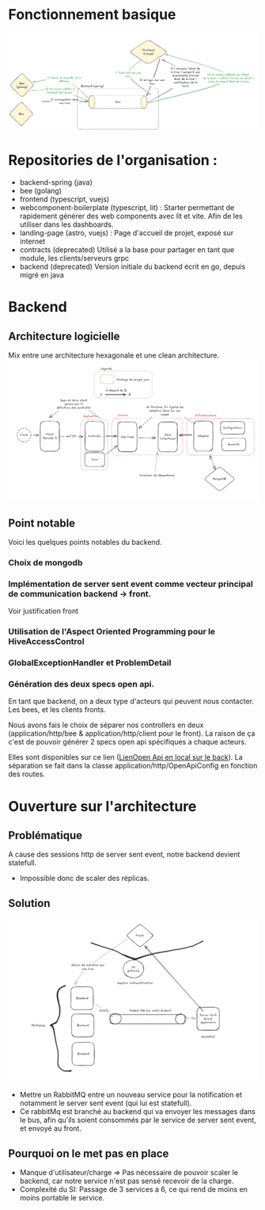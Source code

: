 # Fonctionnement basique

![Design de l'application](../archi-design.png)

# Repositories de l'organisation : 
- backend-spring (java)
- bee (golang)
- frontend (typescript, vuejs)
- webcomponent-boilerplate (typescript, lit) : Starter permettant de rapidement générer des web components avec lit et vite. Afin de les utiliser dans les dashboards.
- landing-page (astro, vuejs) : Page d'accueil de projet, exposé sur internet
- contracts (deprecated) Utilisé a la base pour partager en tant que module, les clients/serveurs grpc
- backend (deprecated) Version initiale du backend écrit en go, depuis migré en java

# Backend

## Architecture logicielle
Mix entre une architecture hexagonale et une clean architecture.
![Workflow basique de l'architecture back](../workflow_back.png)

## Point notable
Voici les quelques points notables du backend.

### Choix de mongodb

### Implémentation de server sent event comme vecteur principal de communication backend -> front.
Voir justification front

### Utilisation de l'Aspect Oriented Programming pour le HiveAccessControl

### GlobalExceptionHandler et ProblemDetail

### Génération des deux specs open api.
En tant que backend, on a deux type d'acteurs qui peuvent nous contacter. Les bees, et les clients fronts.

Nous avons fais le choix de séparer nos controllers en deux (application/http/bee & application/http/client pour le front).
La raison de ça c'est de pouvoir générer 2 specs open api spécifiques a chaque acteurs.

Elles sont disponibles sur ce lien ([LienOpen Api en local sur le back](http://localhost:8080/api/v1/api-docs/ui)).
La séparation se fait dans la classe application/http/OpenApiConfig en fonction des routes.


# Ouverture sur l'architecture
## Problématique
A cause des sessions http de server sent event, notre backend devient statefull.
- Impossible donc de scaler des réplicas.

## Solution
![Solution eda](../stateless.png)
- Mettre un RabbitMQ entre un nouveau service pour la notification et notamment le server sent event (qui lui est statefull).
- Ce rabbitMq est branché au backend qui va envoyer les messages dans le bus, afin qu'ils soient consommés par le service de server sent event, et envoyé au front.

## Pourquoi on le met pas en place
- Manque d'utilisateur/charge => Pas nécessaire de pouvoir scaler le backend, car notre service n'est pas sensé recevoir de la charge.
- Complexité du SI: Passage de 3 services a 6, ce qui rend de moins en moins portable le service.
